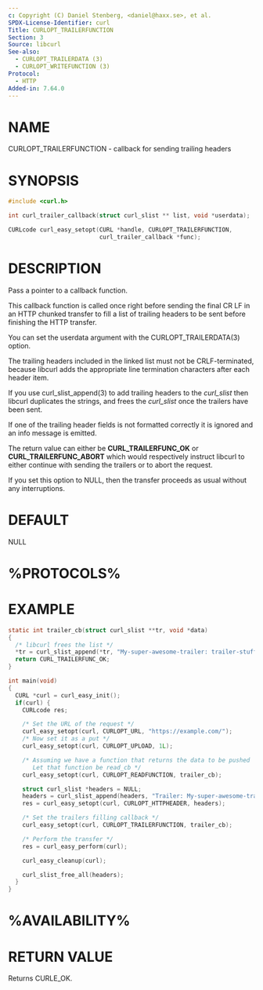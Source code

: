 ```yaml
---
c: Copyright (C) Daniel Stenberg, <daniel@haxx.se>, et al.
SPDX-License-Identifier: curl
Title: CURLOPT_TRAILERFUNCTION
Section: 3
Source: libcurl
See-also:
  - CURLOPT_TRAILERDATA (3)
  - CURLOPT_WRITEFUNCTION (3)
Protocol:
  - HTTP
Added-in: 7.64.0
---
```


# NAME

CURLOPT_TRAILERFUNCTION - callback for sending trailing headers

# SYNOPSIS

~~~c
#include <curl.h>

int curl_trailer_callback(struct curl_slist ** list, void *userdata);

CURLcode curl_easy_setopt(CURL *handle, CURLOPT_TRAILERFUNCTION,
                          curl_trailer_callback *func);
~~~

# DESCRIPTION

Pass a pointer to a callback function.

This callback function is called once right before sending the final CR LF in
an HTTP chunked transfer to fill a list of trailing headers to be sent before
finishing the HTTP transfer.

You can set the userdata argument with the CURLOPT_TRAILERDATA(3)
option.

The trailing headers included in the linked list must not be CRLF-terminated,
because libcurl adds the appropriate line termination characters after each
header item.

If you use curl_slist_append(3) to add trailing headers to the *curl_slist*
then libcurl duplicates the strings, and frees the *curl_slist* once the
trailers have been sent.

If one of the trailing header fields is not formatted correctly it is ignored
and an info message is emitted.

The return value can either be **CURL_TRAILERFUNC_OK** or
**CURL_TRAILERFUNC_ABORT** which would respectively instruct libcurl to
either continue with sending the trailers or to abort the request.

If you set this option to NULL, then the transfer proceeds as usual
without any interruptions.

# DEFAULT

NULL

# %PROTOCOLS%

# EXAMPLE
~~~c
static int trailer_cb(struct curl_slist **tr, void *data)
{
  /* libcurl frees the list */
  *tr = curl_slist_append(*tr, "My-super-awesome-trailer: trailer-stuff");
  return CURL_TRAILERFUNC_OK;
}

int main(void)
{
  CURL *curl = curl_easy_init();
  if(curl) {
    CURLcode res;

    /* Set the URL of the request */
    curl_easy_setopt(curl, CURLOPT_URL, "https://example.com/");
    /* Now set it as a put */
    curl_easy_setopt(curl, CURLOPT_UPLOAD, 1L);

    /* Assuming we have a function that returns the data to be pushed
       Let that function be read_cb */
    curl_easy_setopt(curl, CURLOPT_READFUNCTION, trailer_cb);

    struct curl_slist *headers = NULL;
    headers = curl_slist_append(headers, "Trailer: My-super-awesome-trailer");
    res = curl_easy_setopt(curl, CURLOPT_HTTPHEADER, headers);

    /* Set the trailers filling callback */
    curl_easy_setopt(curl, CURLOPT_TRAILERFUNCTION, trailer_cb);

    /* Perform the transfer */
    res = curl_easy_perform(curl);

    curl_easy_cleanup(curl);

    curl_slist_free_all(headers);
  }
}
~~~

# %AVAILABILITY%

# RETURN VALUE

Returns CURLE_OK.

